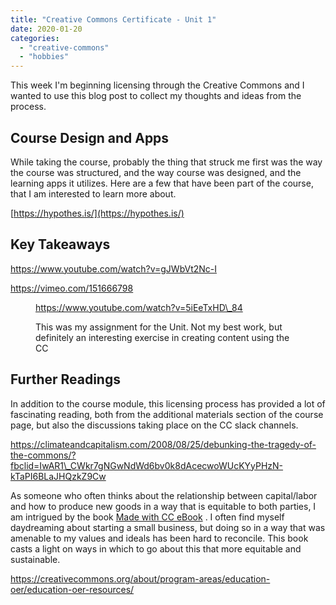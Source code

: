 ```yaml
---
title: "Creative Commons Certificate - Unit 1"
date: 2020-01-20
categories: 
  - "creative-commons"
  - "hobbies"
---
```


This week I'm beginning licensing through the Creative Commons and I wanted to use this blog post to collect my thoughts and ideas from the process.

## Course Design and Apps

While taking the course, probably the thing that struck me first was the way the course was structured, and the way course was designed, and the learning apps it utilizes. Here are a few that have been part of the course, that I am interested to learn more about.

[https://hypothes.is/](https://hypothes.is/)

## Key Takeaways

https://www.youtube.com/watch?v=gJWbVt2Nc-I

https://vimeo.com/151666798

<figure>

https://www.youtube.com/watch?v=5iEeTxHD\_84

<figcaption>

This was my assignment for the Unit. Not my best work, but definitely an interesting exercise in creating content using the CC

</figcaption>

</figure>

## Further Readings

In addition to the course module, this licensing process has provided a lot of fascinating reading, both from the additional materials section of the course page, but also the discussions taking place on the CC slack channels.

https://climateandcapitalism.com/2008/08/25/debunking-the-tragedy-of-the-commons/?fbclid=IwAR1\_CWkr7gNGwNdWd6bv0k8dAcecwoWUcKYyPHzN-kTaPI6BLaJHQzkZ9Cw

As someone who often thinks about the relationship between capital/labor and how to produce new goods in a way that is equitable to both parties, I am intrigued by the book [Made with CC eBook](https://creativecommons.org/wp-content/uploads/2017/04/made-with-cc.pdf) . I often find myself daydreaming about starting a small business, but doing so in a way that was amenable to my values and ideals has been hard to reconcile. This book casts a light on ways in which to go about this that more equitable and sustainable.

https://creativecommons.org/about/program-areas/education-oer/education-oer-resources/
